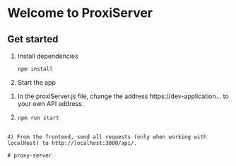 # Welcome to ProxiServer


## Get started

1. Install dependencies

   ```bash
   npm install
   ```

2. Start the app

1) In the proxiServer.js file, change the address https://dev-application... to your own API address.

2)  ```bash
    npm run start
   ```

4) From the frontend, send all requests (only when working with localHost) to http://localhost:3000/api/.

 # proxy-server

